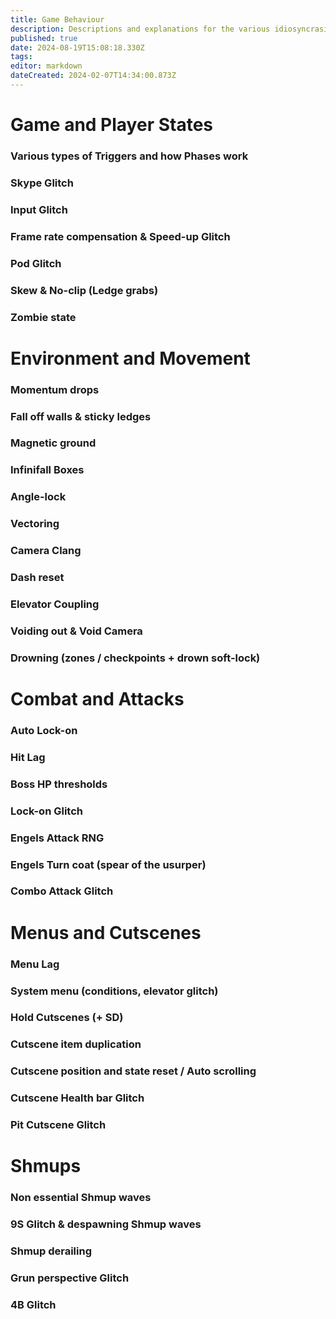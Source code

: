 ```yaml
---
title: Game Behaviour
description: Descriptions and explanations for the various idiosyncrasies of this game 
published: true
date: 2024-08-19T15:08:18.330Z
tags: 
editor: markdown
dateCreated: 2024-02-07T14:34:00.873Z
---
```


# Game and Player States
### Various types of Triggers and how Phases work
### Skype Glitch
### Input Glitch
### Frame rate compensation & Speed-up Glitch
### Pod Glitch
### Skew & No-clip (Ledge grabs)
### Zombie state
# Environment and Movement
### Momentum drops
### Fall off walls & sticky ledges
### Magnetic ground
### Infinifall Boxes
### Angle-lock
### Vectoring
### Camera Clang
### Dash reset
### Elevator Coupling 
### Voiding out & Void Camera
### Drowning (zones / checkpoints + drown soft-lock)
# Combat and Attacks
### Auto Lock-on
### Hit Lag
### Boss HP thresholds
### Lock-on Glitch
### Engels Attack RNG
### Engels Turn coat (spear of the usurper)
### Combo Attack Glitch
# Menus and Cutscenes
### Menu Lag
### System menu (conditions, elevator glitch)
### Hold Cutscenes (+ SD)
### Cutscene item duplication
### Cutscene position and state reset / Auto scrolling
### Cutscene Health bar Glitch
### Pit Cutscene Glitch
# Shmups
### Non essential Shmup waves
### 9S Glitch & despawning Shmup waves
### Shmup derailing 
### Grun perspective Glitch
### 4B Glitch




